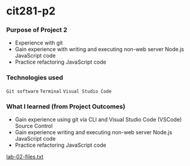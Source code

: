 # cit281-p2
### Purpose of Project 2
- Experience with git 
-  Gain experience with writing and executing non-web server Node.js JavaScript code
-  Practice refactoring JavaScript code

### Technologies used
`Git software`
`Terminal`
`Visual Studio Code`

### What I learned (from Project Outcomes) 
- Gain experience using git via CLI and Visual Studio Code (VSCode) Source Control
- Gain experience writing and executing non-web server Node.js JavaScript code
- Practice refactoring JavaScript code


[lab-02-files.txt](https://github.com/asoberoi/cit281-p2/files/11710787/lab-02-files.txt)
